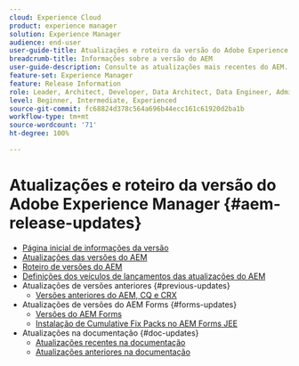 ```yaml
---
cloud: Experience Cloud
product: experience manager
solution: Experience Manager
audience: end-user
user-guide-title: Atualizações e roteiro da versão do Adobe Experience Manager
breadcrumb-title: Informações sobre a versão do AEM
user-guide-description: Consulte as atualizações mais recentes do AEM.
feature-set: Experience Manager
feature: Release Information
role: Leader, Architect, Developer, Data Architect, Data Engineer, Admin, User
level: Beginner, Intermediate, Experienced
source-git-commit: fc68824d378c564a696b44ecc161c61920d2ba1b
workflow-type: tm+mt
source-wordcount: '71'
ht-degree: 100%

---
```



# Atualizações e roteiro da versão do Adobe Experience Manager {#aem-release-updates}

+ [Página inicial de informações da versão](home.md)
+ [Atualizações das versões do AEM](aem-releases-updates.md)
+ [Roteiro de versões do AEM](update-releases-roadmap.md)
+ [Definições dos veículos de lançamentos das atualizações do AEM](update-release-vehicle-definitions.md)
+ Atualizações de versões anteriores {#previous-updates}
   + [Versões anteriores do AEM, CQ e CRX](aem-previous-versions.md)
+ Atualizações de versões do AEM Forms {#forms-updates}
   + [Versões do AEM Forms](aem-forms-releases.md)
   + [Instalação de Cumulative Fix Packs no AEM Forms JEE](install-cfp-aem-forms-jee.md)
+ Atualizações na documentação {#doc-updates}
   + [Atualizações recentes na documentação](documentation-updates.md)
   + [Atualizações anteriores na documentação](previous-documentation-updates.md)
